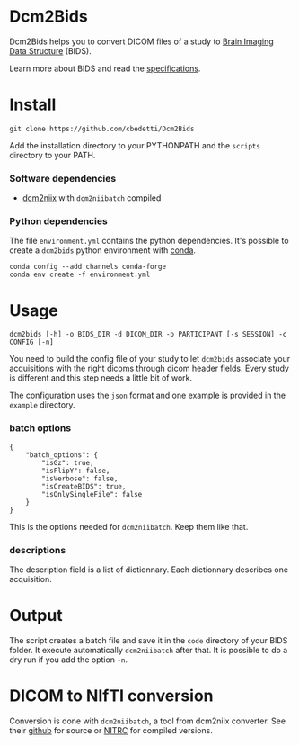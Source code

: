 # Dcm2Bids

Dcm2Bids helps you to convert DICOM files of a study to [Brain Imaging Data Structure][bids] (BIDS).

Learn more about BIDS and read the [specifications][bids-spec].

# Install

```
git clone https://github.com/cbedetti/Dcm2Bids
```

Add the installation directory to your PYTHONPATH and the `scripts` directory to your PATH.

### Software dependencies

- [dcm2niix][dcm2niix-github] with `dcm2niibatch` compiled

### Python dependencies

The file `environment.yml` contains the python dependencies. It's possible to create a `dcm2bids` python environment with [conda][conda].

```
conda config --add channels conda-forge
conda env create -f environment.yml
```

# Usage

```
dcm2bids [-h] -o BIDS_DIR -d DICOM_DIR -p PARTICIPANT [-s SESSION] -c CONFIG [-n]
```

You need to build the config file of your study to let `dcm2bids` associate your acquisitions with the right dicoms through dicom header fields. Every study is different and this step needs a little bit of work.

The configuration uses the `json` format and one example is provided in the `example` directory.

### batch options

```
{
    "batch_options": {
        "isGz": true,
        "isFlipY": false,
        "isVerbose": false,
        "isCreateBIDS": true,
        "isOnlySingleFile": false
    }
}
```

This is the options needed for `dcm2niibatch`. Keep them like that.

### descriptions

The description field is a list of dictionnary. Each dictionnary describes one acquisition.

# Output

The script creates a batch file and save it in the `code` directory of your BIDS folder. It execute automatically `dcm2niibatch` after that. It is possible to do a dry run if you add the option `-n`.

# DICOM to NIfTI conversion

Conversion is done with `dcm2niibatch`, a tool from dcm2niix converter. See their [github][dcm2niix-github] for source or [NITRC][dcm2niix-nitrc] for compiled versions.


[bids]: http://bids.neuroimaging.io/
[bids-spec]: http://bids.neuroimaging.io/#download
[conda]: https://conda.io/docs/
[dcm2niix-github]: https://github.com/rordenlab/dcm2niix
[dcm2niix-nitrc]: https://www.nitrc.org/plugins/mwiki/index.php/dcm2nii:MainPage
